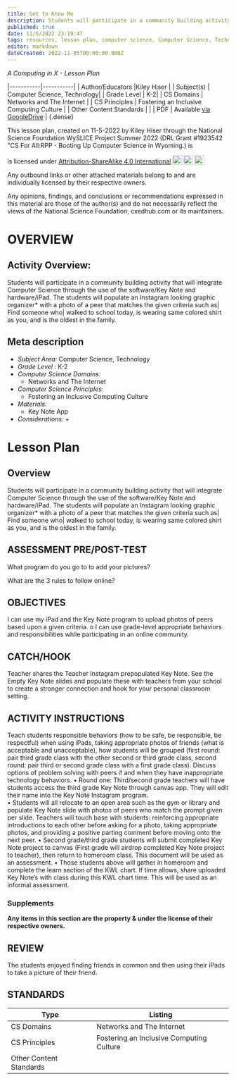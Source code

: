 ```yaml
---
title: Get to Know Me
description: Students will participate in a community building activity that will integrate Computer Science through the use of the software/Key Note and hardware/iPad. The students will populate an Instagram looking graphic organizer* with a photo of a peer that matches the given criteria such as| Find someone who| walked to school today, is wearing same colored shirt as you, and is the oldest in the family.
published: true
date: 11/5/2022 23:19:47
tags: resources, lesson plan, computer science, Computer Science, Technology 
editor: markdown
dateCreated: 2022-11-05T00:00:00.000Z
---
```

*A Computing in X - Lesson Plan*

|-----------|-----------|
| Author/Educators |Kiley Hiser |
| Subject(s) | Computer Science, Technology|
| Grade Level | K-2|
| CS Domains | Networks and The Internet |
| CS Principles | Fostering an Inclusive Computing Culture |
| Other Content Standards |  | 
| PDF | Available [via GoogleDrive]() |
{.dense}






This lesson plan, created on 11-5-2022 by Kiley Hiser through the National Science Foundation WySLICE Project Summer 2022 (DRL Grant #1923542 "CS For All:RPP - Booting Up Computer Science in Wyoming.) is  <p xmlns:cc="http://creativecommons.org/ns#" >  is licensed under <a href="http://creativecommons.org/licenses/by-sa/4.0/?ref=chooser-v1" target="_blank" rel="license noopener noreferrer" style="display:inline-block;">Attribution-ShareAlike 4.0 International<img style="height:22px!important;margin-left:3px;vertical-align:text-bottom;" src="https://mirrors.creativecommons.org/presskit/icons/cc.svg?ref=chooser-v1"><img style="height:22px!important;margin-left:3px;vertical-align:text-bottom;" src="https://mirrors.creativecommons.org/presskit/icons/by.svg?ref=chooser-v1"><img style="height:22px!important;margin-left:3px;vertical-align:text-bottom;" src="https://mirrors.creativecommons.org/presskit/icons/sa.svg?ref=chooser-v1"></a></p>


Any outbound links or other attached materials belong to and are individually licensed by their respective owners. 


Any opinions, findings, and conclusions or recommendations expressed in this material are those of the author(s) and do not necessarily reflect the views of the National Science Foundation, cxedhub.com or its maintainers.


# OVERVIEW
## Activity Overview:  
Students will participate in a community building activity that will integrate Computer Science through the use of the software/Key Note and hardware/iPad. The students will populate an Instagram looking graphic organizer* with a photo of a peer that matches the given criteria such as| Find someone who| walked to school today, is wearing same colored shirt as you, and is the oldest in the family.
## Meta description
+ *Subject Area:* Computer Science, Technology 
+ *Grade Level :* K-2 
+ *Computer Science Domains:*
   + Networks and The Internet
+ *Computer Science Principles:*
   + Fostering an Inclusive Computing Culture
+ *Materials:* 
   + Key Note App
+ *Considerations:*
   + 


# Lesson Plan
## Overview
Students will participate in a community building activity that will integrate Computer Science through the use of the software/Key Note and hardware/iPad. The students will populate an Instagram looking graphic organizer* with a photo of a peer that matches the given criteria such as| Find someone who| walked to school today, is wearing same colored shirt as you, and is the oldest in the family.
## ASSESSMENT PRE/POST-TEST
What program do you go to to add your pictures?


What are the 3 rules to follow online?
## OBJECTIVES
I can use my iPad and the Key Note program to upload photos of peers based upon a given criteria.
o I can use grade-level appropriate behaviors and responsibilities while participating in an online community.


## CATCH/HOOK
Teacher shares the Teacher Instagram prepopulated Key Note.  See the Empty Key Note slides and populate these with teachers from your school to create a stronger connection and hook for your personal classroom setting.


## ACTIVITY INSTRUCTIONS
Teach students responsible behaviors (how to be safe, be responsible, be respectful) when using iPads, taking appropriate photos of friends (what is acceptable and unacceptable), how students will be grouped (first round: pair third grade class with the other second or third grade class, second round: pair third or second grade class with a first grade class).  Discuss options of  problem solving with peers if and when they have inappropriate technology behaviors.
• Round one: Third/second grade teachers will have students access the third grade Key Note through canvas app.  They will edit their name into the Key Note Instagram program.  
• Students will all relocate to an open area such as the gym or library and populate Key Note slide with photos of peers who match the prompt given per slide.  Teachers will touch base with students: reinforcing appropriate introductions to each other before asking for a photo, taking appropriate photos, and providing a positive parting comment before moving onto the next peer.
• Second grade/third grade students will submit completed Key Note project to canvas (First grade will airdrop completed Key Note project to teacher), then return to homeroom class.  This document will be used as an assessment.
• Those students above will gather in homeroom and complete the learn section of the KWL chart. If time allows, share uploaded Key Note’s with class during this KWL chart time. This will be used as an informal assessment.


### Supplements
**Any items in this section are the property & under the license of their respective owners.**






## REVIEW
The students enjoyed finding friends in common and then using their iPads to take a picture of their friend.
## STANDARDS        
| Type | Listing | 
|-----------|-----------|
| CS Domains  | Networks and The Internet|
| CS Principles   | Fostering an Inclusive Computing Culture|
| Other Content Standards |   |